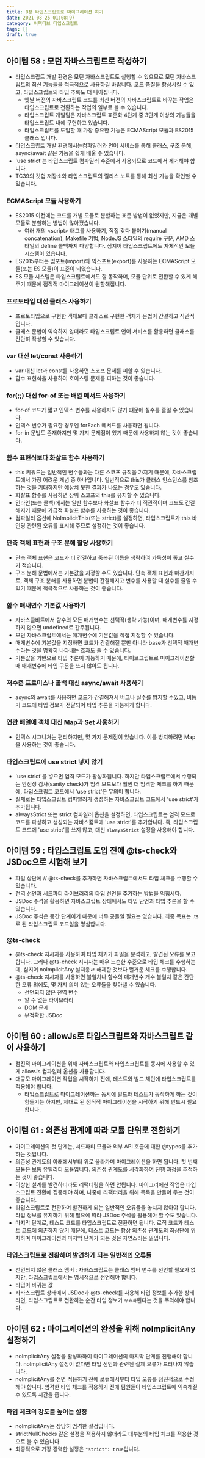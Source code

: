 ```yaml
---
title: 8장 타입스크립트로 마이그레이션 하기
date: 2021-08-25 01:08:97
category: 이펙티브 타입스크립트
tags: []
draft: true
---
```


## 아이템 58 : 모던 자바스크립트로 작성하기

- 타입스크립트 개발 환경은 모던 자바스크립트도 실행할 수 있으므로 모던 자바스크립트의 최신 기능들을 적극적으로 사용하길 바랍니다. 코드 품질을 향상시킬 수 있고, 타입스크립트의 타입 추록도 더 나아집니다.
  - 옛날 버전의 자바스크립트 코드를 최신 버전의 자바스크립트로 바꾸는 작업은 타입스크립트로 전환하는 작업의 일부로 볼 수 있습니다.
  - 타입스크립트 개발팀은 자바스크립트 표준화 4단계 중 3단계 이상의 기능들을 타입스크립트 내에 구현하고 있습니다.
  - 타입스크립트를 도입할 때 가장 중요한 기능은 ECMAScript 모듈과 ES2015 클래스 입니다.
- 타입스크립트 개발 환경에서는컴파일러와 언어 서비스를 통해 클래스, 구조 분해, async/await 같은 기능을 쉽게 배울 수 있습니다.
- 'use strict'는 타입스크립트 컴파일러 수준에서 사용되므로 코드에서 제거해야 합니다.
- TC39의 깃헙 저장소와 타입스크립트의 릴리스 노트를 통해 최신 기능을 확인할 수 있습니다.

### ECMAScript 모듈 사용하기

- ES2015 이전에는 코드를 개별 모듈로 분할하는 표준 방법이 없었지만, 지금은 개별 모듈로 분할하는 방법이 많아졌습니다.
  - 여러 개의 \<script> 태그를 사용하기, 직접 갖다 붙이기(manual concatenation), Makefile 기법, NodeJS 스타일의 require 구문, AMD 스타일의 define 콜백까지 다양합니다. 심지어 타입스크립트에도 자체적인 모듈 시스템이 있습니다.
- ES2015부터는 임포트(import)와 익스포트(export)를 사용하는 ECMAScript 모듈(또는 ES 모듈)이 표준이 되었습니다.
- ES 모듈 시스템은 타입스크립트에서도 잘 동작하며, 모듈 단위로 전환할 수 있게 해 주기 때문에 점직적 마이그레이션이 원할해집니다.

### 프로토타입 대신 클래스 사용하기

- 프로토타입으로 구현한 객체보다 클래스로 구현한 객체가 문법이 간결하고 직관적입니다.
- 클래스 문법이 익숙하지 않더라도 타입스크립트 언어 서비스를 활용하면 클래스를 간단히 작성할 수 있습니다.

### var 대신 let/const 사용하기

- var 대신 let과 const를 사용하면 스코프 문제를 피할 수 있습니다.
- 함수 표현식을 사용하여 호이스팅 문제를 피하는 것이 좋습니다.

### for(;;) 대신 for-of 또는 배열 메서드 사용하기

- for-of 코드가 짧고 인덱스 변수를 사용하지도 않기 떄문에 실수를 줄일 수 있습니다.
- 인덱스 변수가 필요한 경우엔 forEach 메서드를 사용하면 됩니다.
- for-in 문법도 존재하지만 몇 가지 문제점이 있기 때문에 사용하지 않는 것이 좋습니다.

### 함수 표현식보다 화살표 함수 사용하기

- this 키워드는 일반적인 변수들과는 다른 스코프 규칙을 가지기 때문에, 자바스크립트에서 가장 어려운 개념 중 하나입니다. 일반적으로 this가 클래스 인스턴스를 참조하는 것을 기대하지만 예상치 못한 결과가 나오는 경우도 있습니다.
- 화살표 함수를 사용하면 상위 스코프의 this를 유지할 수 있습니다.
- 인라인(또는 콜백)에서는 일반 함수보다 화살표 함수가 더 직관적이며 코드도 간결해지기 때문에 가급적 화살표 함수를 사용하는 것이 좋습니다.
- 컴파일러 옵션에 NoImplicitThis(또는 strict)를 설정하면, 타입스크립트가 this 바인딩 관련된 오류를 표시해 주므로 설정하는 것이 좋습니다.

### 단축 객체 표현과 구조 분해 할당 사용하기

- 단축 객체 표현은 코드가 더 간결하고 중복된 이름을 생략하여 가독성이 좋고 실수가 적습니다.
- 구조 분해 문법에서는 기본값을 지정할 수도 있습니다. 단축 객체 표현과 마찬가지로, 객체 구조 분해를 사용하면 분법이 간결해지고 변수를 사용할 때 실수를 줄일 수 있기 때문에 적극적으로 사용하는 것이 좋습니다.

### 함수 매새변수 기본값 사용하기

- 자바스클비트에서 함수의 모든 매개변수는 선택적(생략 가능)이며, 매개변수를 지정하지 않으면 undefined로 간주됩니다.
- 모던 자바스크립트에서는 매개변수에 기본값을 직접 지정할 수 있습니다.
- 매개변수에 기본값을 지정하면 코드가 간결해질 뿐만 아니라 base가 선택적 매개변수라는 것을 명확히 나타내는 효과도 줄 수 있습니다.
- 기본값을 기반으로 타입 추론이 가능하기 때문에, 타이브크립트로 마이그레이션할 때 매개변수에 타입 구문을 쓰지 않아도 됩니다.

### 저수준 프로미스나 콜백 대신 async/await 사용하기

- async와 await를 사용하면 코드가 간결해져서 버그나 실수를 방지할 수있고, 비동기 코드에 타입 정보가 전달되어 타입 추론을 가능하게 합니다.

### 연관 배열에 객체 대신 Map과 Set 사용하기

- 인덱스 시그니처는 편리하지만, 몇 가지 문제점이 있습니다. 이를 방지하려면 Map을 사용하는 것이 좋습니다.

### 타입스크립트에 use strict 넣지 않기

- 'use strict'를 넣으면 엄격 모드가 활성화됩니다. 하지만 타입스크립트에서 수행되는 안전성 검사(sanity check)가 엄격 모드보다 훨씬 더 엄격한 체크를 하기 때문에, 타입스크립트 코드에서 'use strict'은 무의미 합니다.
- 실제로는 타입스크립트 컴파일러가 생성하는 자바스크립트 코드에서 'use strict'가 추가됩니다.
- alwaysStrict 또는 strict 컴파일러 옵션을 설정하면, 타입스크립트는 엄격 모드로 코드를 파싱하고 생성되는 자바스킯트에 'use strict'를 추가합니다. 즉, 타입스크립트 코드에 'use strict'를 쓰지 않고, 대신 `alwaysStrict` 설정을 사용해야 합니다.

## 아이템 59 : 타입스크립트 도입 전에 @ts-check와 JSDoc으로 시험해 보기

- 파일 상단에 // @ts-check를 추가하면 자바스크립트에서도 타입 체크를 수행할 수 있습니다.
- 전역 선언과 서드파티 라이브러리의 타입 선언을 추가하는 방법을 익힙시다.
- JSDoc 주석을 활용하면 자바스크립트 상태에서도 타입 단언과 타입 추론을 할 수 있습니다.
- JSDoc 주석은 중간 단계이기 때문에 너무 공들일 필요는 없습니다. 최종 목표는 .ts로 된 타입스크립트 코드임을 명심합니다.

### @ts-check

- @ts-check 지시자를 사용하여 타입 체커가 파일을 분석하고, 발견된 오류를 보고합니다. 그러나 @ts-check 지시자는 매우 느슨한 수준으로 타입 체크를 수행하는데, 심지어 noImplicitAny 설저응ㄹ 해제한 것보다 헐거운 체크를 수행합니다.
- @ts-check 지시자를 사용하면 불일치나 함수의 매개변수 개수 불일치 같은 간단한 오류 외에도, 몇 가지 의미 있는 오류들을 찾아낼 수 있습니다.
  - 선언되지 않은 전역 변수
  - 알 수 없는 라이브러리
  - DOM 문제
  - 부적확한 JSDoc

## 아이템 60 : allowJs로 타입스크립트와 자바스크립트 같이 사용하기

- 점진적 마이그레이션을 위해 자바스크립트와 타입스크립트를 동시에 사용할 수 있게 allowJs 컴파일러 옵션을 사용합니다.
- 대규모 마이그레이션 작업을 시작하기 전에, 테스트와 빌드 체인에 타입스크립트를 적용해야 합니다.
  - 타입스크립트로 마이그레이션하는 동시에 빌드와 테스트가 동작하게 하는 것이 힘들기는 하지만, 제대로 된 점직적 마이그레이션을 시작하기 위해 반드시 필요합니다.

## 아이템 61 : 의존성 관계에 따라 모듈 단위로 전환하기

- 마이그레이션의 첫 단계는, 서드파티 모듈과 외부 API 호출에 대한 @types를 추가하는 것입니다.
- 의존성 관계도의 아래에서부터 위로 올라가며 마이그레이션을 하면 됩니다. 첫 번째 모듈은 보통 유틸리티 모듈입니다. 의존성 관계도를 시각화하여 진행 과정을 추적하는 것이 좋습니다.
- 이상한 설계를 발견하더라도 리팩터링을 하면 안됩니다. 마이그리에션 작업은 타입스크립트 전환에 집중해야 하며, 나중에 리팩터리을 위해 목록을 만들어 두는 것이 좋습니다.
- 타입스크립트로 전환하며 발견하게 되는 일반적인 오류들을 놓치지 않아야 합니다. 타입 정보를 유지하기 위해 필요에 따라 JSDoc 주석을 활용해야 할 수도 있습니다.
- 마지막 단계로, 테스트 코드를 타입스크립트로 전환하면 됩니다. 로직 코드가 테스트 코드에 의존하지 않기 때문에, 테스트 코드는 항상 의존성 관계도의 최상단에 위치하며 마이그레이션의 마지막 단계가 되는 것은 자연스러운 일입니다.

### 타입스크립트로 전환하며 발견하게 되는 일반적인 오류들

- 선언되지 않은 클래스 멤버 : 자바스크립트는 클래스 멤버 변수를 선언할 필요가 없지만, 타입스크립트에서는 명시적으로 선언해야 합니다.
- 타입이 바뀌는 값
- 자바스크립트 상태에서 JSDoc과 @ts-check를 사용해 타입 정보를 추가한 상태라면, 타입스크립트로 전환하는 순간 타입 정보가 `무효화`된다는 것을 주의해야 합니다.

## 아이템 62 : 마이그레이션의 완성을 위해 noImplicitAny 설정하기

- noImplicitAny 설정을 활성화하여 마이그레이션의 마지막 단계를 진행해야 합니다. noImplicitAny 설정이 없다면 타입 선언과 관련된 실제 오류가 드러나지 않습니다.
- noImplicitAny를 전면 적용하기 전에 로컬에서부터 타입 오류를 점진적으로 수정해야 합니다. 엄격한 타입 체크를 적용하기 전에 팀원들이 타입스크립트에 익숙해질 수 있도록 시간을 줍니다.

### 타입 체크의 강도를 높이는 설정

- noImplicitAny는 상당히 엄격한 설정입니다.
- strictNullChecks 같은 설정을 적용하지 않더라도 대부분의 타입 체크를 적용한 것으로 불 수 있습니다.
- 최종적으로 가장 강력한 설정은 `"strict": true`입니다.
